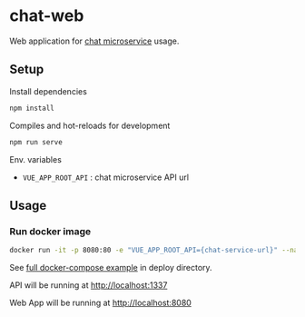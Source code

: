 # chat-web

Web application for [chat microservice](https://hub.docker.com/repository/docker/darkpearl/chat-service) usage.

## Setup

Install dependencies

```bash
npm install
```

Compiles and hot-reloads for development

```bash
npm run serve
```

Env. variables

- `VUE_APP_ROOT_API` : chat microservice API url


## Usage

### Run docker image
```bash
docker run -it -p 8080:80 -e "VUE_APP_ROOT_API={chat-service-url}" --name chat-web darkpearl/chat-web
```

See [full  docker-compose example](deploy) in deploy directory.

API will be running at [http://localhost:1337](http://localhost:1337)

Web App will be running at [http://localhost:8080](http://localhost:8080)
